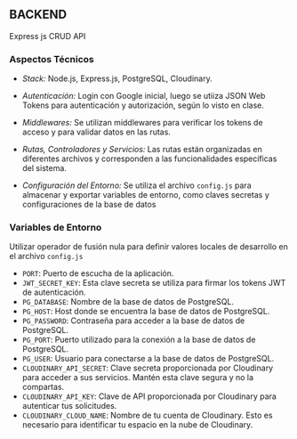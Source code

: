 ## BACKEND

Express js CRUD API

### Aspectos Técnicos

- _Stack:_ Node.js, Express.js, PostgreSQL, Cloudinary.

- _Autenticación:_ Login con Google inicial, luego se utiiza JSON Web Tokens para autenticación y autorización, según lo visto en clase.

- _Middlewares:_ Se utilizan middlewares para verificar los tokens de acceso y para validar datos en las rutas.

- _Rutas, Controladores y Servicios:_ Las rutas están organizadas en diferentes archivos y corresponden a las funcionalidades específicas del sistema.

- _Configuración del Entorno:_ Se utiliza el archivo `config.js` para almacenar y exportar variables de entorno, como claves secretas y configuraciones de la base de datos

### Variables de Entorno

Utilizar operador de fusión nula para definir valores locales de desarrollo en el archivo `config.js`

- `PORT`: Puerto de escucha de la aplicación.
- `JWT_SECRET_KEY`: Esta clave secreta se utiliza para firmar los tokens JWT de autenticación.
- `PG_DATABASE`: Nombre de la base de datos de PostgreSQL.
- `PG_HOST`: Host donde se encuentra la base de datos de PostgreSQL.
- `PG_PASSWORD`: Contraseña para acceder a la base de datos de PostgreSQL.
- `PG_PORT`: Puerto utilizado para la conexión a la base de datos de PostgreSQL.
- `PG_USER`: Usuario para conectarse a la base de datos de PostgreSQL.
- `CLOUDINARY_API_SECRET`: Clave secreta proporcionada por Cloudinary para acceder a sus servicios. Mantén esta clave segura y no la compartas.
- `CLOUDINARY_API_KEY`: Clave de API proporcionada por Cloudinary para autenticar tus solicitudes.
- `CLOUDINARY_CLOUD_NAME`: Nombre de tu cuenta de Cloudinary. Esto es necesario para identificar tu espacio en la nube de Cloudinary.
